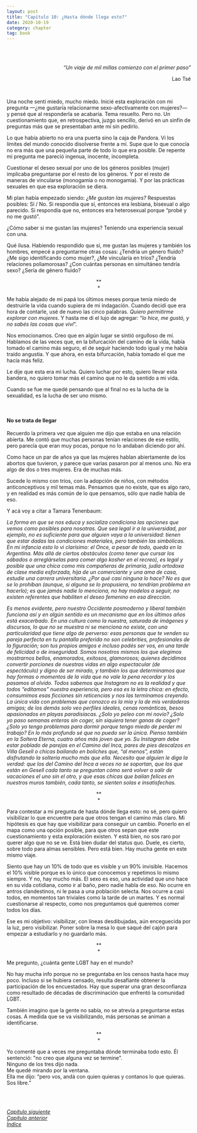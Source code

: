 ```yaml
---
layout: post
title: "Capítulo 10: ¿Hasta dónde llega esto?"
date: 2020-10-19
category: chapter
tag: book
---
```

<br>
<br>

<p style="text-align: right">
<em>“Un viaje de mil millas comienzo con el primer paso”</em></p>
<p style="text-align: right">
Lao Tsé</p>

<br>

Una noche sentí miedo, mucho miedo. Inicié esta exploración con mi pregunta —¿me gustaría relacionarme sexo-afectivamente con mujeres?— y pensé que al responderla se acabaría. Tema resuelto. Pero no. Un cuestionamiento que, en retrospectiva, juzgo sencillo, derivó en un sinfín de preguntas más que se presentaban ante mí sin pedirlo.

Lo que había abierto no era una puerta sino la caja de Pandora. Vi los límites del mundo conocido disolverse frente a mí. Supe que lo que conocía no era más que una pequeña parte de todo lo que era posible. De repente mi pregunta me pareció ingenua, inocente, incompleta.

Cuestionar el deseo sexual por uno de los géneros posibles (mujer) implicaba preguntarse por el resto de los géneros. Y por el resto de maneras de vincularse (monogamia o no monogamia). Y por las prácticas sexuales en que esa exploración se diera.

Mi plan había empezado siendo: _¿Me gustan las mujeres?_ Respuestas posibles: Sí / No. Si respondía que sí, entonces era lesbiana, bisexual o algo parecido. Si respondía que no, entonces era heterosexual porque “probé y no me gustó”.

¿Cómo saber si me gustan las mujeres? Teniendo una experiencia sexual con una.

Qué ilusa. Habiendo respondido que sí, me gustan las mujeres y también los hombres, empecé a preguntarme otras cosas: ¿Tendría un género fluido? ¿Me sigo identificando como mujer?, ¿Me vincularía en tríos? ¿Tendría relaciones poliamorosas? ¿Con cuántas personas en simultáneo tendría sexo? ¿Sería de género fluido?

<p style="text-align: center;">
**<br>
*<br>
</p>


Me había alejado de mi papá los últimos meses porque tenía miedo de destruirle la vida cuando supiera de mi indagación. Cuando  decidí que era hora de contarle, usé de nuevo las cinco palabras. _Quiero permitirme explorar con mujeres_. Y hasta me di el lujo de agregar: “_lo hice, me gustó, y no sabés las cosas que viví_”.

Nos emocionamos. Creo que en algún lugar se sintió orgulloso de mí. Hablamos de las veces que, en la bifurcación del camino de la vida, había tomado el camino más seguro, el de seguir haciendo todo igual y me había traído angustia. Y que ahora, en esta bifurcación, había tomado el que me hacía más feliz.

Le dije que esta era mi lucha. Quiero luchar por esto, quiero llevar esta bandera, no quiero tomar más el camino que no le da sentido a mi vida.

Cuando se fue me quedé pensando que al final no es la lucha de la sexualidad, es la lucha de ser uno mismo.

<br>

#### No se trata de llegar

Recuerdo la primera vez que alguien me dijo que estaba en una relación abierta. Me contó que muchas personas tenían relaciones de ese estilo, pero parecía que eran muy pocas, porque no lo andaban diciendo por ahí.

Como hace un par de años ya que las mujeres hablan abiertamente de los abortos que tuvieron, y parece que varias pasaron por al menos uno. No era algo de dos o tres mujeres. Era de muchas más.

Sucede lo mismo con tríos, con la adopción de niños, con métodos anticonceptivos y mil temas más. Pensamos que no existe, que es algo raro, y en realidad es más común de lo que pensamos, sólo que nadie habla de eso.

Y acá voy a citar a Tamara Tenenbaum:

_La forma en que se nos educa y socializa condiciona las opciones que vemos como posibles para nosotras. Que sea legal ir a la universidad, por ejemplo, no es suficiente para que alguien vaya a la universidad: tienen que estar dadas las condiciones materiales, pero también las simbólicas. En mi infancia esto lo vi clarísimo: el Once, a pesar de todo, queda en la Argentina. Más allá de ciertos obstáculos (como tener que cursar los sábados o arreglárselas para comer algo kosher en el recreo), es legal y posible que una chica como mis compañeras de primaria, judía ortodoxa de clase media esforzada, hija de un comerciante y una ama de casa, estudie una carrera universitaria. ¿Por qué casi ninguna lo hace? No es que se lo prohíban (aunque, si alguna se lo propusiera, no tendrían problema en hacerlo); es que jamás nadie lo menciona, no hay modelos a seguir, no existen referentes que habiliten el deseo femenino en esa dirección._

_Es menos evidente, pero nuestro Occidente posmoderno y liberal también funciona así y en algún sentido es un mecanismo que en los últimos años está exacerbado. En una cultura como la nuestra, saturada de imágenes y discursos, lo que no se muestra ni se menciona no existe, con una particularidad que tiene algo de perverso: esas personas que te venden su pareja perfecta en tu pantalla preferida no son celebrities, profesionales de la figuración; son tus propios amigos e incluso podés ser vos, en una tarde de felicidad o de inseguridad. Somos nosotros mismos los que elegimos mostrarnos bellos, enamorados, exitosos, glamorosos; quienes decidimos convertir porciones de nuestras vidas en algo espectacular (de espectáculo) y digno de ser mirado, y también los que determinamos que hay formas o momentos de la vida que no vale la pena recordar y los pasamos al olvido. Todos sabemos que Instagram no es la realidad y que todos “editamos” nuestra experiencia, pero esa es la letra chica: en efecto, consumimos esas ficciones sin reticencias y nos las terminamos creyendo. La única vida con problemas que conozco es la mía y la de mis verdaderas amigas; de los demás solo veo perfiles ideales, cenas románticas, besos apasionados en playas paradisíacas. ¿Solo yo peleo con mi novio? ¿Solo yo paso semanas enteras sin coger, sin siquiera tener ganas de coger? ¿Solo yo tengo problemas para dormir porque tengo miedo de perder mi trabajo? En lo más profundo sé que no puedo ser la única. Pienso también en la Soltera Eterna, cuatro años más joven que yo. Su Instagram debe estar poblado de parejas en el Camino del Inca, pares de pies descalzos en Villa Gesell o chicas bailando en boliches que, “al menos”, están disfrutando la soltería mucho más que ella. Necesito que alguien le diga la verdad: que los del Camino del Inca a veces no se soportan, que los que están en Gesell cada tanto se preguntan cómo será volver a salir de vacaciones el uno sin el otro, y que esas chicas que bailan felices en nuestros muros también, cada tanto, se sienten solas e insatisfechas._

<p style="text-align: center;">
**<br>
*<br>
</p>


Para contestar a mi pregunta de hasta dónde llega esto: no sé, pero quiero visibilizar lo que encuentre para que otros tengan el camino más claro. Mi hipótesis es que hay que visibilizar para conseguir un cambio. Ponerlo en el mapa como una opción posible, para que otros sepan que este cuestionamiento y esta exploración existen. Y está bien, no sos raro por querer algo que no se ve. Está bien dudar del status quo. Duele, es cierto, sobre todo para almas sensibles. Pero está bien. Hay mucha gente en este mismo viaje.

Siento que hay un 10% de todo que es visible y un 90% invisible. Hacemos el 10% visible porque es lo único que conocemos y repetimos lo mismo siempre. Y no, hay mucho más. El sexo es eso, una actividad que uno hace en su vida cotidiana, como ir al baño, pero nadie habla de eso. No ocurre en antros clandestinos, ni le pasa a una población selecta. Nos ocurre a casi todos, en momentos tan triviales como la tarde de un martes. Y es normal cuestionarse al respecto, como nos preguntamos qué queremos comer todos los días.

Ese es mi objetivo: visibilizar, con líneas desdibujadas, aún enceguecida por la luz, pero visibilizar. Poner sobre la mesa lo que saqué del cajón para empezar a estudiarlo y no guardarlo más.

<p style="text-align: center;">
**<br>
*<br>
</p>


Me pregunto, ¿cuánta gente LGBT hay en el mundo?

No hay mucha info porque no se preguntaba en los censos hasta hace muy poco. Incluso si se hubiera censado, resulta desafiante obtener la participación de los encuestados. Hay que superar una gran desconfianza como resultado de décadas de discriminación que enfrentó la comunidad LGBT.

También imagino que la gente no sabía, no se atrevía a preguntarse estas cosas. A medida que se va visibilizando, más personas se animan a identificarse.

<p style="text-align: center;">
**<br>
*<br>
</p>


Yo comenté que a veces me preguntaba dónde terminaba todo esto. Él sentenció: "no creo que alguna vez se termine".<br>
Ninguno de los tres dijo nada.<br>
Me quedé mirando por la ventana.<br>
Ella me dijo: “pero vos, andá con quien quieras y contanos lo que quieras. Sos libre.”

<br>
<br>

_[Capítulo siguiente](https://youngdel.fi/posts/chapter/2020/10/19/epilogo/)_<br>
_[Capítulo anterior](https://youngdel.fi/posts/chapter/2020/10/19/capitulo-9/)_<br>
_[Índice](https://youngdel.fi/book.html)_